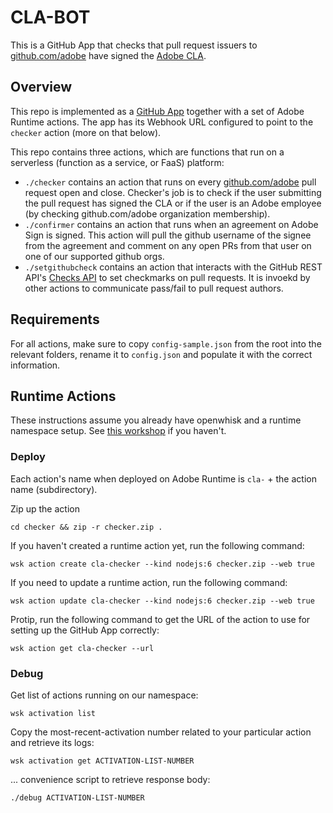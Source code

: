 # CLA-BOT

This is a GitHub App that checks that pull request issuers to [github.com/adobe](https://github.com/adobe) have signed the [Adobe CLA](http://opensource.adobe.com/cla.html).

## Overview

This repo is implemented as a [GitHub App](https://github.com/organizations/adobe/settings/apps/adobe-cla-bot)
together with a set of Adobe Runtime actions. The app has its Webhook URL
configured to point to the `checker` action (more on that below).

This repo contains three actions, which are functions that run on a serverless
(function as a service, or FaaS) platform:

- `./checker` contains an action that runs on every [github.com/adobe](https://github.com/adobe)
    pull request open and close. Checker's job is to check if the user submitting
    the pull request has signed the CLA or if the user is an Adobe employee (by
    checking github.com/adobe organization membership).
- `./confirmer` contains an action that runs when an agreement on Adobe Sign is
    signed. This action will pull the github username of the signee from the
    agreement and comment on any open PRs from that user on one of our supported
    github orgs.
- `./setgithubcheck` contains an action that interacts with the GitHub REST API's
    [Checks API](https://developer.github.com/v3/checks/runs) to set checkmarks
    on pull requests. It is invoekd by other actions to communicate pass/fail to
    pull request authors.

## Requirements

For all actions, make sure to copy `config-sample.json` from the root into the
relevant folders, rename it to `config.json` and populate it with the correct
information.

## Runtime Actions

These instructions assume you already have openwhisk and a runtime namespace
setup. See [this workshop](https://hirenoble.github.io/Marriott-Workshop/) if
you haven't.

### Deploy

Each action's name when deployed on Adobe Runtime is `cla-` + the action name
(subdirectory).

Zip up the action

```
cd checker && zip -r checker.zip .
```

If you haven't created a runtime action yet, run the following command:

```
wsk action create cla-checker --kind nodejs:6 checker.zip --web true
```

If you need to update a runtime action, run the following command:

```
wsk action update cla-checker --kind nodejs:6 checker.zip --web true
```

Protip, run the following command to get the URL of the action to use for
setting up the GitHub App correctly:

```
wsk action get cla-checker --url
```

### Debug

Get list of actions running on our namespace:

```
wsk activation list
```

Copy the most-recent-activation number related to your particular action and
retrieve its logs:

```
wsk activation get ACTIVATION-LIST-NUMBER
```

... convenience script to retrieve response body:

```
./debug ACTIVATION-LIST-NUMBER
```
